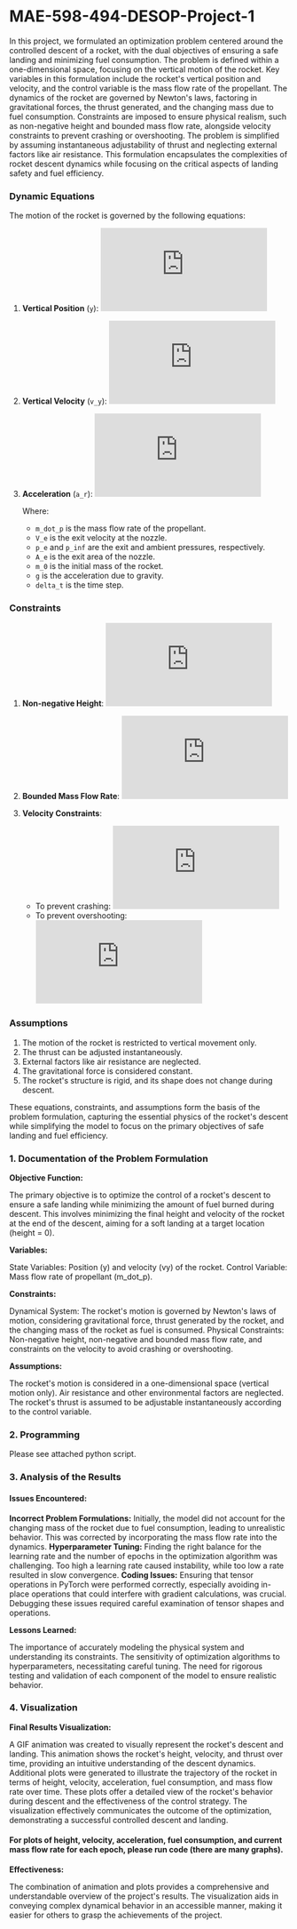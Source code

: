 # MAE-598-494-DESOP-Project-1

In this project, we formulated an optimization problem centered around the controlled descent of a rocket, with the dual objectives of ensuring a safe landing and minimizing fuel consumption. The problem is defined within a one-dimensional space, focusing on the vertical motion of the rocket. Key variables in this formulation include the rocket's vertical position and velocity, and the control variable is the mass flow rate of the propellant. The dynamics of the rocket are governed by Newton's laws, factoring in gravitational forces, the thrust generated, and the changing mass due to fuel consumption. Constraints are imposed to ensure physical realism, such as non-negative height and bounded mass flow rate, alongside velocity constraints to prevent crashing or overshooting. The problem is simplified by assuming instantaneous adjustability of thrust and neglecting external factors like air resistance. This formulation encapsulates the complexities of rocket descent dynamics while focusing on the critical aspects of landing safety and fuel efficiency.

### Dynamic Equations

The motion of the rocket is governed by the following equations:

1. **Vertical Position** (`y`):
   ![equation](https://latex.codecogs.com/png.latex?y_%7Bnew%7D%20%3D%20y%20&plus;%20v_y%20%5Ccdot%20%5CDelta%20t%20&plus;%20%5Cfrac%7B1%7D%7B2%7D%20a_r%20%5Ccdot%20%5CDelta%20t%5E2)

2. **Vertical Velocity** (`v_y`):
   ![equation](https://latex.codecogs.com/png.latex?v_%7By_%7Bnew%7D%7D%20%3D%20v_y%20&plus;%20a_r%20%5Ccdot%20%5CDelta%20t)

3. **Acceleration** (`a_r`):
   ![equation](https://latex.codecogs.com/png.latex?a_r%20%3D%20%5Cfrac%7Bm_%7B%5Cdot%7Bp%7D%7D%20%5Ccdot%20V_e%20&plus;%20%28p_e%20-%20p_%7B%5Cinfty%7D%29%20%5Ccdot%20A_e%20-%20%28m_0%20-%20m_%7B%5Cdot%7Bp%7D%7D%20%5Ccdot%20%5CDelta%20t%29%20%5Ccdot%20g%7D%7Bm_0%20-%20m_%7B%5Cdot%7Bp%7D%7D%20%5Ccdot%20%5CDelta%20t%7D)

   Where:
   - `m_dot_p` is the mass flow rate of the propellant.
   - `V_e` is the exit velocity at the nozzle.
   - `p_e` and `p_inf` are the exit and ambient pressures, respectively.
   - `A_e` is the exit area of the nozzle.
   - `m_0` is the initial mass of the rocket.
   - `g` is the acceleration due to gravity.
   - `delta_t` is the time step.

### Constraints

1. **Non-negative Height**:
   ![equation](https://latex.codecogs.com/png.latex?y%20%5Cgeq%200)

2. **Bounded Mass Flow Rate**:
   ![equation](https://latex.codecogs.com/png.latex?0%20%5Cleq%20m_%7B%5Cdot%7Bp%7D%7D%20%5Cleq%20m_%7B%5Cdot%7Bp%7D_%7Bmax%7D%7D)

3. **Velocity Constraints**:
   - To prevent crashing: ![equation](https://latex.codecogs.com/png.latex?v_y%20%5Cgeq%20v_%7By_%7Bmin%7D%7D)
   - To prevent overshooting: ![equation](https://latex.codecogs.com/png.latex?v_y%20%5Cleq%20v_%7By_%7Bmax%7D%7D)

### Assumptions

1. The motion of the rocket is restricted to vertical movement only.
2. The thrust can be adjusted instantaneously.
3. External factors like air resistance are neglected.
4. The gravitational force is considered constant.
5. The rocket's structure is rigid, and its shape does not change during descent.

These equations, constraints, and assumptions form the basis of the problem formulation, capturing the essential physics of the rocket's descent while simplifying the model to focus on the primary objectives of safe landing and fuel efficiency.

### 1. Documentation of the Problem Formulation

  **Objective Function:**
      
  The primary objective is to optimize the control of a rocket's descent to ensure a safe landing while minimizing the amount of fuel burned during descent. This involves minimizing the final height and velocity of the rocket at the end of the descent, aiming for a soft landing at a target location (height = 0).
  
  **Variables:**
      
  State Variables: Position (y) and velocity (vy) of the rocket.
  Control Variable: Mass flow rate of propellant (m_dot_p).
  
  **Constraints:**
      
  Dynamical System: The rocket's motion is governed by Newton's laws of motion, considering gravitational force, thrust generated by the rocket, and the changing mass of the rocket as fuel is consumed.
  Physical Constraints: Non-negative height, non-negative and bounded mass flow rate, and constraints on the velocity to avoid crashing or overshooting.
  
  **Assumptions:**
      
  The rocket's motion is considered in a one-dimensional space (vertical motion only).
  Air resistance and other environmental factors are neglected.
  The rocket's thrust is assumed to be adjustable instantaneously according to the control variable.

### 2. Programming

  Please see attached python script.

### 3. Analysis of the Results

  #### Issues Encountered:
      
  **Incorrect Problem Formulations:**
     Initially, the model did not account for the changing mass of the rocket due to fuel consumption, leading to unrealistic behavior. This was corrected by incorporating the mass flow rate into the dynamics.
  **Hyperparameter Tuning:**
     Finding the right balance for the learning rate and the number of epochs in the optimization algorithm was challenging. Too high a learning rate caused instability, while too low a rate resulted in slow convergence.
  **Coding Issues:**
     Ensuring that tensor operations in PyTorch were performed correctly, especially avoiding in-place operations that could interfere with gradient calculations, was crucial. Debugging these issues required careful examination of tensor shapes and operations.
  
  **Lessons Learned:**
      
  The importance of accurately modeling the physical system and understanding its constraints.
  The sensitivity of optimization algorithms to hyperparameters, necessitating careful tuning.
  The need for rigorous testing and validation of each component of the model to ensure realistic behavior.

### 4. Visualization

  **Final Results Visualization:**
      
  A GIF animation was created to visually represent the rocket's descent and landing. This animation shows the rocket's height, velocity, and thrust over time, providing an intuitive understanding of the descent dynamics.
  Additional plots were generated to illustrate the trajectory of the rocket in terms of height, velocity, acceleration, fuel consumption, and mass flow rate over time. These plots offer a detailed view of the rocket's behavior during descent and the effectiveness of the control strategy.
  The visualization effectively communicates the outcome of the optimization, demonstrating a successful controlled descent and landing.

  #### For plots of height, velocity, acceleration, fuel consumption, and current mass flow rate for each epoch, please run code (there are many graphs).
  
  **Effectiveness:**
      
  The combination of animation and plots provides a comprehensive and understandable overview of the project's results.
  The visualization aids in conveying complex dynamical behavior in an accessible manner, making it easier for others to grasp the achievements of the project.
